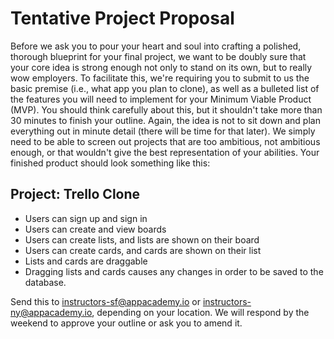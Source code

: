 # Tentative Project Proposal

Before we ask you to pour your heart and soul into crafting a polished, thorough
blueprint for your final project, we want to be doubly sure that your core idea
is strong enough not only to stand on its own, but to really wow employers. To
facilitate this, we're requiring you to submit to us the basic premise (i.e.,
what app you plan to clone), as well as a bulleted list of the features you will
need to implement for your Minimum Viable Product (MVP).  You should think
carefully about this, but it shouldn't take more than 30 minutes to finish your
outline. Again, the idea is not to sit down and plan everything out in minute
detail (there will be time for that later). We simply need to be able to screen
out projects that are too ambitious, not ambitious enough, or that wouldn't give
the best representation of your abilities. Your finished product should look
something like this:

## Project: Trello Clone
* Users can sign up and sign in
* Users can create and view boards
* Users can create lists, and lists are shown on their board
* Users can create cards, and cards are shown on their list
* Lists and cards are draggable
* Dragging lists and cards causes any changes in order to be saved to the
  database.

Send this to instructors-sf@appacademy.io or instructors-ny@appacademy.io,
depending on your location. We will respond by the weekend to approve your
outline or ask you to amend it.
